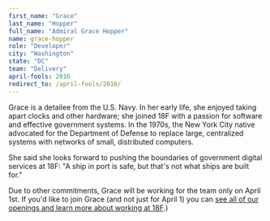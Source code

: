 ```yaml
---
first_name: "Grace"
last_name: "Hopper"
full_name: "Admiral Grace Hopper"
name: grace-hopper
role: "Developer"
city: "Washington"
state: "DC"
team: "Delivery"
april-fools: 2016
redirect_to: /april-fools/2016/
---
```

Grace is a detailee from the U.S. Navy. In her early life, she enjoyed taking apart clocks and other hardware; she joined 18F with a passion for software and effective government systems. In the 1970s, the New York City native advocated for the Department of Defense to replace large, centralized systems with networks of small, distributed computers.

She said she looks forward to pushing the boundaries of government digital services at 18F: "A ship in port is safe, but that's not what ships are built for."

Due to other commitments, Grace will be working for the team only on April 1st. If you'd like to join Grace (and not just for April 1) you can [see all of our openings and learn more about working at 18F](https://pages.18f.gov/joining-18f/).)
